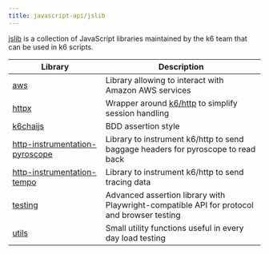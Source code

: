 ```yaml
---
title: javascript-api/jslib
---
```


[jslib](https://grafana.com/docs/k6/<K6_VERSION>/javascript-api/jslib) is a collection of JavaScript libraries maintained by the k6 team that can be used in k6 scripts.

| Library                                                                                                                        | Description                                                                                                            |
| ------------------------------------------------------------------------------------------------------------------------------ | ---------------------------------------------------------------------------------------------------------------------- |
| [aws](https://grafana.com/docs/k6/<K6_VERSION>/javascript-api/jslib/aws)                                                       | Library allowing to interact with Amazon AWS services                                                                  |
| [httpx](https://grafana.com/docs/k6/<K6_VERSION>/javascript-api/jslib/httpx)                                                   | Wrapper around [k6/http](https://grafana.com/docs/k6/<K6_VERSION>/javascript-api/#k6http) to simplify session handling |
| [k6chaijs](https://grafana.com/docs/k6/<K6_VERSION>/javascript-api/jslib/k6chaijs)                                             | BDD assertion style                                                                                                    |
| [http-instrumentation-pyroscope](https://grafana.com/docs/k6/<K6_VERSION>/javascript-api/jslib/http-instrumentation-pyroscope) | Library to instrument k6/http to send baggage headers for pyroscope to read back                                       |
| [http-instrumentation-tempo](https://grafana.com/docs/k6/<K6_VERSION>/javascript-api/jslib/http-instrumentation-tempo)         | Library to instrument k6/http to send tracing data                                                                     |
| [testing](https://grafana.com/docs/k6/<K6_VERSION>/javascript-api/jslib/testing)                                               | Advanced assertion library with Playwright-compatible API for protocol and browser testing                             |
| [utils](https://grafana.com/docs/k6/<K6_VERSION>/javascript-api/jslib/utils)                                                   | Small utility functions useful in every day load testing                                                               |
